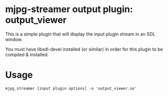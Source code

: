 mjpg-streamer output plugin: output_viewer
==========================================

This is a simple plugin that will display the input plugin stream in an SDL
window.

You must have libsdl-devel installed (or similar) in order for this plugin to
be compiled & installed.

Usage
=====

    mjpg_streamer [input plugin options] -o 'output_viewer.so'
